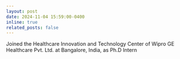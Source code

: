 ```yaml
---
layout: post
date: 2024-11-04 15:59:00-0400
inline: true
related_posts: false
---
```


Joined the Healthcare Innovation and Technology Center of Wipro GE Healthcare Pvt. Ltd. at Bangalore, India, as Ph.D Intern